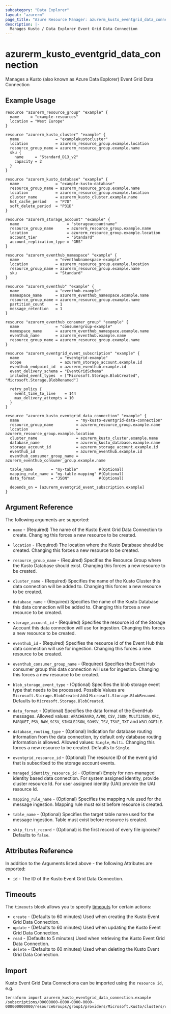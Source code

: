 ```yaml
---
subcategory: "Data Explorer"
layout: "azurerm"
page_title: "Azure Resource Manager: azurerm_kusto_eventgrid_data_connection"
description: |-
  Manages Kusto / Data Explorer Event Grid Data Connection
---
```


# azurerm_kusto_eventgrid_data_connection

Manages a Kusto (also known as Azure Data Explorer) Event Grid Data Connection

## Example Usage

```hcl
resource "azurerm_resource_group" "example" {
  name     = "example-resources"
  location = "West Europe"
}

resource "azurerm_kusto_cluster" "example" {
  name                = "examplekustocluster"
  location            = azurerm_resource_group.example.location
  resource_group_name = azurerm_resource_group.example.name
  sku {
    name     = "Standard_D13_v2"
    capacity = 2
  }
}

resource "azurerm_kusto_database" "example" {
  name                = "example-kusto-database"
  resource_group_name = azurerm_resource_group.example.name
  location            = azurerm_resource_group.example.location
  cluster_name        = azurerm_kusto_cluster.example.name
  hot_cache_period    = "P7D"
  soft_delete_period  = "P31D"
}

resource "azurerm_storage_account" "example" {
  name                     = "storageaccountname"
  resource_group_name      = azurerm_resource_group.example.name
  location                 = azurerm_resource_group.example.location
  account_tier             = "Standard"
  account_replication_type = "GRS"
}

resource "azurerm_eventhub_namespace" "example" {
  name                = "eventhubnamespace-example"
  location            = azurerm_resource_group.example.location
  resource_group_name = azurerm_resource_group.example.name
  sku                 = "Standard"
}

resource "azurerm_eventhub" "example" {
  name                = "eventhub-example"
  namespace_name      = azurerm_eventhub_namespace.example.name
  resource_group_name = azurerm_resource_group.example.name
  partition_count     = 1
  message_retention   = 1
}

resource "azurerm_eventhub_consumer_group" "example" {
  name                = "consumergroup-example"
  namespace_name      = azurerm_eventhub_namespace.example.name
  eventhub_name       = azurerm_eventhub.example.name
  resource_group_name = azurerm_resource_group.example.name
}

resource "azurerm_eventgrid_event_subscription" "example" {
  name                  = "eventgrid-example"
  scope                 = azurerm_storage_account.example.id
  eventhub_endpoint_id  = azurerm_eventhub.example.id
  event_delivery_schema = "EventGridSchema"
  included_event_types  = ["Microsoft.Storage.BlobCreated", "Microsoft.Storage.BlobRenamed"]

  retry_policy {
    event_time_to_live    = 144
    max_delivery_attempts = 10
  }
}

resource "azurerm_kusto_eventgrid_data_connection" "example" {
  name                         = "my-kusto-eventgrid-data-connection"
  resource_group_name          = azurerm_resource_group.example.name
  location                     = azurerm_resource_group.example.location
  cluster_name                 = azurerm_kusto_cluster.example.name
  database_name                = azurerm_kusto_database.example.name
  storage_account_id           = azurerm_storage_account.example.id
  eventhub_id                  = azurerm_eventhub.example.id
  eventhub_consumer_group_name = azurerm_eventhub_consumer_group.example.name

  table_name        = "my-table"         #(Optional)
  mapping_rule_name = "my-table-mapping" #(Optional)
  data_format       = "JSON"             #(Optional)

  depends_on = [azurerm_eventgrid_event_subscription.example]
}
```

## Argument Reference

The following arguments are supported:

* `name` - (Required) The name of the Kusto Event Grid Data Connection to create. Changing this forces a new resource to be created.

* `location` - (Required) The location where the Kusto Database should be created. Changing this forces a new resource to be created.

* `resource_group_name` - (Required) Specifies the Resource Group where the Kusto Database should exist. Changing this forces a new resource to be created.

* `cluster_name` - (Required) Specifies the name of the Kusto Cluster this data connection will be added to. Changing this forces a new resource to be created.

* `database_name` - (Required) Specifies the name of the Kusto Database this data connection will be added to. Changing this forces a new resource to be created.

* `storage_account_id` - (Required) Specifies the resource id of the Storage Account this data connection will use for ingestion. Changing this forces a new resource to be created.

* `eventhub_id` - (Required) Specifies the resource id of the Event Hub this data connection will use for ingestion. Changing this forces a new resource to be created.

* `eventhub_consumer_group_name` - (Required) Specifies the Event Hub consumer group this data connection will use for ingestion. Changing this forces a new resource to be created.

* `blob_storage_event_type` - (Optional) Specifies the blob storage event type that needs to be processed. Possible Values are `Microsoft.Storage.BlobCreated` and `Microsoft.Storage.BlobRenamed`. Defaults to `Microsoft.Storage.BlobCreated`.

* `data_format` - (Optional) Specifies the data format of the EventHub messages. Allowed values: `APACHEAVRO`, `AVRO`, `CSV`, `JSON`, `MULTIJSON`, `ORC`, `PARQUET`, `PSV`, `RAW`, `SCSV`, `SINGLEJSON`, `SOHSV`, `TSV`, `TSVE`, `TXT` and `W3CLOGFILE`.

* `database_routing_type` - (Optional) Indication for database routing information from the data connection, by default only database routing information is allowed. Allowed values: `Single`, `Multi`. Changing this forces a new resource to be created. Defaults to `Single`.

* `eventgrid_resource_id` - (Optional) The resource ID of the event grid that is subscribed to the storage account events.

* `managed_identity_resource_id` - (Optional) Empty for non-managed identity based data connection. For system assigned identity, provide cluster resource Id. For user assigned identity (UAI) provide the UAI resource Id.

* `mapping_rule_name` - (Optional) Specifies the mapping rule used for the message ingestion. Mapping rule must exist before resource is created.

* `table_name` - (Optional) Specifies the target table name used for the message ingestion. Table must exist before resource is created.

* `skip_first_record` - (Optional) is the first record of every file ignored? Defaults to `false`.

## Attributes Reference

In addition to the Arguments listed above - the following Attributes are exported:

* `id` - The ID of the Kusto Event Grid Data Connection.

## Timeouts

The `timeouts` block allows you to specify [timeouts](https://www.terraform.io/language/resources/syntax#operation-timeouts) for certain actions:

* `create` - (Defaults to 60 minutes) Used when creating the Kusto Event Grid Data Connection.
* `update` - (Defaults to 60 minutes) Used when updating the Kusto Event Grid Data Connection.
* `read` - (Defaults to 5 minutes) Used when retrieving the Kusto Event Grid Data Connection.
* `delete` - (Defaults to 60 minutes) Used when deleting the Kusto Event Grid Data Connection.

## Import

Kusto Event Grid Data Connections can be imported using the `resource id`, e.g.

```shell
terraform import azurerm_kusto_eventgrid_data_connection.example /subscriptions/00000000-0000-0000-0000-000000000000/resourceGroups/group1/providers/Microsoft.Kusto/clusters/cluster1/databases/database1/dataConnections/dataConnection1
```
